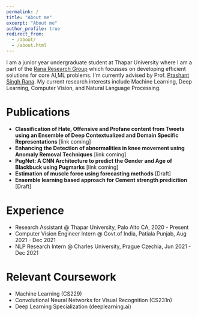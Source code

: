 ```yaml
---
permalink: /
title: "About me"
excerpt: "About me"
author_profile: true
redirect_from: 
  - /about/
  - /about.html
---
```


I am a junior year undergraduate student at Thapar University where I am a part of the [Rana Research Group](https://groups.google.com/g/ranaresearchgroup) which focusses on developing efficient solutions for core AI,ML problems. I'm currently advised by Prof. [Prashant Singh Rana](https://www.psrana.com/). My current research interests include Machine Learning, Deep Learning, Computer Vision, and Natural Language Processing.


Publications
=====
- **Classification of Hate, Offensive and Profane content from Tweets using an Ensemble of Deep Contextualized and Domain Specific Representations** [link coming]
- **Enhancing the Detection of abnormalities in knee movement using Anomaly Removal Techniques** [link coming]
- **PugNet: A CNN Architecture to predict the Gender and Age of Blackbuck using Pugmarks** [link coming]
- **Estimation of muscle force using forecasting methods** [Draft]
- **Ensemble learning based approach for Cement strength predicition** [Draft]

Experience
======
- Research Assistant @ Thapar University, Palo Alto CA, 2020 - Present
- Computer Vision Engineer Intern @ Govt.of India, Patiala Punjab, Aug 2021 - Dec 2021
- NLP Research Intern @ Charles University, Prague Czechia, Jun 2021 - Dec 2021

Relevant Coursework
=====
- Machine Learning (CS229)
- Convolutional Neural Networks for Visual Recognition (CS231n)
- Deep Learning Specialization (deeplearning.ai)
